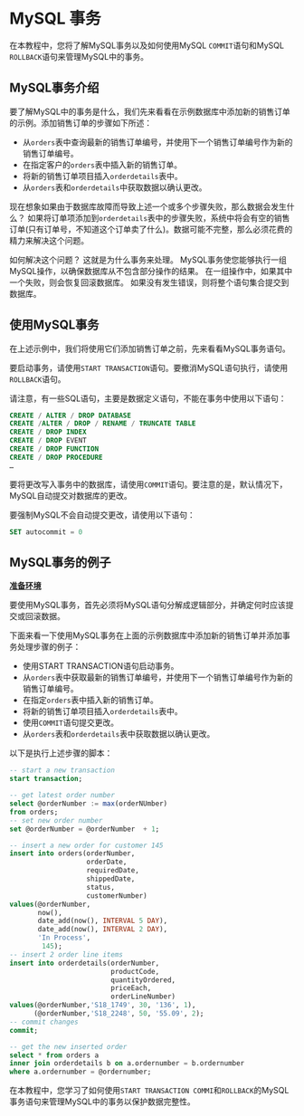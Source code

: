 # MySQL 事务 			

在本教程中，您将了解MySQL事务以及如何使用MySQL `COMMIT`语句和MySQL `ROLLBACK`语句来管理MySQL中的事务。

## MySQL事务介绍

要了解MySQL中的事务是什么，我们先来看看在示例数据库中添加新的销售订单的示例。添加销售订单的步骤如下所述：

- 从`orders`表中查询最新的销售订单编号，并使用下一个销售订单编号作为新的销售订单编号。
- 在指定客户的`orders`表中插入新的销售订单。
- 将新的销售订单项目插入`orderdetails`表中。
- 从`orders`表和`orderdetails`中获取数据以确认更改。

现在想象如果由于数据库故障而导致上述一个或多个步骤失败，那么数据会发生什么？ 如果将订单项添加到`orderdetails`表中的步骤失败，系统中将会有空的销售订单(只有订单号，不知道这个订单卖了什么)。数据可能不完整，那么必须花费的精力来解决这个问题。

如何解决这个问题？ 这就是为什么事务来处理。 MySQL事务使您能够执行一组MySQL操作，以确保数据库从不包含部分操作的结果。 在一组操作中，如果其中一个失败，则会恢复回滚数据库。 如果没有发生错误，则将整个语句集合提交到数据库。

## 使用MySQL事务

在上述示例中，我们将使用它们添加销售订单之前，先来看看MySQL事务语句。

要启动事务，请使用`START TRANSACTION`语句。要撤消MySQL语句执行，请使用`ROLLBACK`语句。

请注意，有一些SQL语句，主要是数据定义语句，不能在事务中使用以下语句：

```sql
CREATE / ALTER / DROP DATABASE
CREATE /ALTER / DROP / RENAME / TRUNCATE TABLE
CREATE / DROP INDEX
CREATE / DROP EVENT
CREATE / DROP FUNCTION
CREATE / DROP PROCEDURE
…
```

要将更改写入事务中的数据库，请使用`COMMIT`语句。要注意的是，默认情况下，MySQL自动提交对数据库的更改。

要强制MySQL不会自动提交更改，请使用以下语句：

```sql
SET autocommit = 0
```

## MySQL事务的例子

**[准备环境](./setup.html)**

要使用MySQL事务，首先必须将MySQL语句分解成逻辑部分，并确定何时应该提交或回滚数据。

下面来看一下使用MySQL事务在上面的示例数据库中添加新的销售订单并添加事务处理步骤的例子：

- 使用START TRANSACTION语句启动事务。
- 从`orders`表中获取最新的销售订单编号，并使用下一个销售订单编号作为新的销售订单编号。
- 在指定`orders`表中插入新的销售订单。
- 将新的销售订单项目插入`orderdetails`表中。
- 使用`COMMIT`语句提交更改。
- 从`orders`表和`orderdetails`表中获取数据以确认更改。

以下是执行上述步骤的脚本：

```sql
-- start a new transaction
start transaction;

-- get latest order number
select @orderNumber := max(orderNUmber) 
from orders;
-- set new order number
set @orderNumber = @orderNumber  + 1;

-- insert a new order for customer 145
insert into orders(orderNumber,
                   orderDate,
                   requiredDate,
                   shippedDate,
                   status,
                   customerNumber)
values(@orderNumber,
       now(),
       date_add(now(), INTERVAL 5 DAY),
       date_add(now(), INTERVAL 2 DAY),
       'In Process',
        145);
-- insert 2 order line items
insert into orderdetails(orderNumber,
                         productCode,
                         quantityOrdered,
                         priceEach,
                         orderLineNumber)
values(@orderNumber,'S18_1749', 30, '136', 1),
      (@orderNumber,'S18_2248', 50, '55.09', 2); 
-- commit changes    
commit;       

-- get the new inserted order
select * from orders a 
inner join orderdetails b on a.ordernumber = b.ordernumber
where a.ordernumber = @ordernumber;
```

在本教程中，您学习了如何使用`START TRANSACTION COMMI`和`ROLLBACK`的MySQL事务语句来管理MySQL中的事务以保护数据完整性。